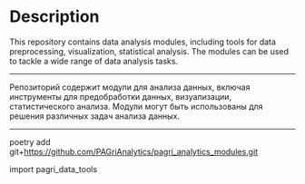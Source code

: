 # Description  
This repository contains data analysis modules, including tools for data preprocessing, visualization, statistical analysis. The modules can be used to tackle a wide range of data analysis tasks.
***
Репозиторий содержит модули для анализа данных, включая инструменты для предобработки данных, визуализации, статистического анализа. Модули могут быть использованы для решения различных задач анализа данных.
***
poetry add git+https://github.com/PAGriAnalytics/pagri_analytics_modules.git

import pagri_data_tools



